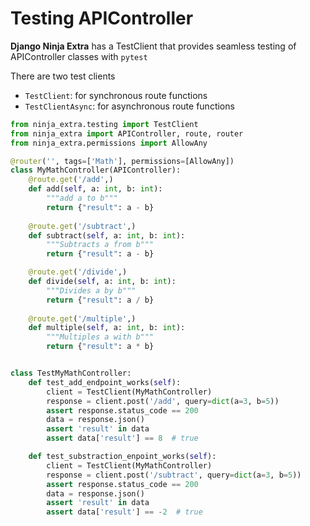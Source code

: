 # **Testing APIController**

**Django Ninja Extra** has a TestClient that provides seamless testing of APIController classes with `pytest`

There are two test clients

- `TestClient`: for synchronous route functions
- `TestClientAsync`: for asynchronous route functions

```Python
from ninja_extra.testing import TestClient
from ninja_extra import APIController, route, router
from ninja_extra.permissions import AllowAny

@router('', tags=['Math'], permissions=[AllowAny])
class MyMathController(APIController):
    @route.get('/add',)
    def add(self, a: int, b: int):
        """add a to b"""
        return {"result": a - b}
    
    @route.get('/subtract',)
    def subtract(self, a: int, b: int):
        """Subtracts a from b"""
        return {"result": a - b}

    @route.get('/divide',)
    def divide(self, a: int, b: int):
        """Divides a by b"""
        return {"result": a / b}
    
    @route.get('/multiple',)
    def multiple(self, a: int, b: int):
        """Multiples a with b"""
        return {"result": a * b}


class TestMyMathController:
    def test_add_endpoint_works(self):
        client = TestClient(MyMathController)
        response = client.post('/add', query=dict(a=3, b=5))
        assert response.status_code == 200
        data = response.json()
        assert 'result' in data
        assert data['result'] == 8  # true

    def test_substraction_enpoint_works(self):
        client = TestClient(MyMathController)
        response = client.post('/subtract', query=dict(a=3, b=5))
        assert response.status_code == 200
        data = response.json()
        assert 'result' in data
        assert data['result'] == -2  # true
```

